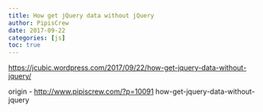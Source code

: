 ```yaml
---
title: How get jQuery data without jQuery
author: PipisCrew
date: 2017-09-22
categories: [js]
toc: true
---
```


https://jcubic.wordpress.com/2017/09/22/how-get-jquery-data-without-jquery/

origin - http://www.pipiscrew.com/?p=10091 how-get-jquery-data-without-jquery